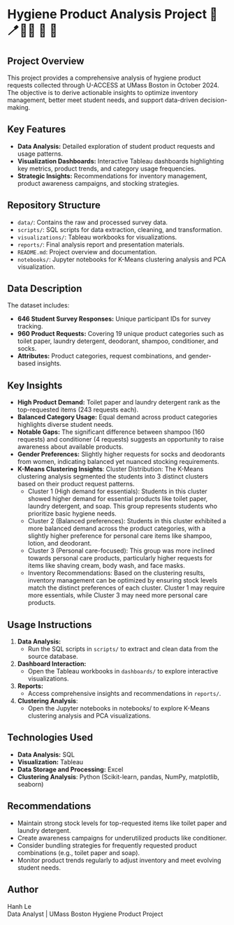 # **Hygiene Product Analysis Project**  🧼🪥🧴🧻 🚿 🧽

## **Project Overview**  
This project provides a comprehensive analysis of hygiene product requests collected through U-ACCESS at UMass Boston in October 2024. The objective is to derive actionable insights to optimize inventory management, better meet student needs, and support data-driven decision-making.  


## **Key Features**  
- **Data Analysis:** Detailed exploration of student product requests and usage patterns.  
- **Visualization Dashboards:** Interactive Tableau dashboards highlighting key metrics, product trends, and category usage frequencies.  
- **Strategic Insights:** Recommendations for inventory management, product awareness campaigns, and stocking strategies.  


## **Repository Structure**  
- `data/`: Contains the raw and processed survey data.  
- `scripts/`: SQL scripts for data extraction, cleaning, and transformation.  
- `visualizations/`: Tableau workbooks for visualizations.  
- `reports/`: Final analysis report and presentation materials.  
- `README.md`: Project overview and documentation.
- `notebooks/`: Jupyter notebooks for K-Means clustering analysis and PCA visualization.


## **Data Description**  
The dataset includes:  
- **646 Student Survey Responses:** Unique participant IDs for survey tracking.  
- **960 Product Requests:** Covering 19 unique product categories such as toilet paper, laundry detergent, deodorant, shampoo, conditioner, and socks.  
- **Attributes:** Product categories, request combinations, and gender-based insights.


## **Key Insights**  
- **High Product Demand:** Toilet paper and laundry detergent rank as the top-requested items (243 requests each).  
- **Balanced Category Usage:** Equal demand across product categories highlights diverse student needs.  
- **Notable Gaps:** The significant difference between shampoo (160 requests) and conditioner (4 requests) suggests an opportunity to raise awareness about available products.  
- **Gender Preferences:** Slightly higher requests for socks and deodorants from women, indicating balanced yet nuanced stocking requirements.
- **K-Means Clustering Insights**:
Cluster Distribution: The K-Means clustering analysis segmented the students into 3 distinct clusters based on their product request patterns.
   - Cluster 1 (High demand for essentials): Students in this cluster showed higher demand for essential products like toilet paper, laundry detergent, and soap. This group represents students who prioritize basic hygiene needs.
   - Cluster 2 (Balanced preferences): Students in this cluster exhibited a more balanced demand across the product categories, with a slightly higher preference for personal care items like shampoo, lotion, and deodorant.
   - Cluster 3 (Personal care-focused): This group was more inclined towards personal care products, particularly higher requests for items like shaving cream, body wash, and face masks.
   - Inventory Recommendations: Based on the clustering results, inventory management can be optimized by ensuring stock levels match the distinct preferences of each cluster. Cluster 1 may require more essentials, while Cluster 3 may need more personal care products.


## **Usage Instructions**  
1. **Data Analysis:**  
   - Run the SQL scripts in `scripts/` to extract and clean data from the source database.  
2. **Dashboard Interaction:**  
   - Open the Tableau workbooks in `dashboards/` to explore interactive visualizations.  
3. **Reports:**  
   - Access comprehensive insights and recommendations in `reports/`.
4. **Clustering Analysis**:
   - Open the Jupyter notebooks in notebooks/ to explore K-Means clustering analysis and PCA visualizations.


## **Technologies Used**  
- **Data Analysis:** SQL  
- **Visualization:** Tableau  
- **Data Storage and Processing:** Excel
- **Clustering Analysis**: Python (Scikit-learn, pandas, NumPy, matplotlib, seaborn)


## **Recommendations**  
- Maintain strong stock levels for top-requested items like toilet paper and laundry detergent.  
- Create awareness campaigns for underutilized products like conditioner.  
- Consider bundling strategies for frequently requested product combinations (e.g., toilet paper and soap).  
- Monitor product trends regularly to adjust inventory and meet evolving student needs.


## **Author**  
Hanh Le   
Data Analyst | UMass Boston Hygiene Product Project  
